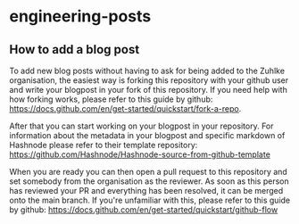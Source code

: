 # engineering-posts

## How to add a blog post
To add new blog posts without having to ask for being added to the Zuhlke organisation, the easiest way is forking this repository with your github user and write your blogpost in your fork of this repository. If you need help with how forking works, please refer to this guide by github: https://docs.github.com/en/get-started/quickstart/fork-a-repo.

After that you can start working on your blogpost in your repository. For information about the metadata in your blogpost and specific markdown of Hashnode please refer to their template repository: https://github.com/Hashnode/Hashnode-source-from-github-template

When you are ready you can then open a pull request to this repository and set somebody from the organisation as the reviewer. As soon as this person has reviewed your PR and everything has been resolved, it can be merged onto the main branch. If you're unfamiliar with this, please refer to this guide by github: https://docs.github.com/en/get-started/quickstart/github-flow
